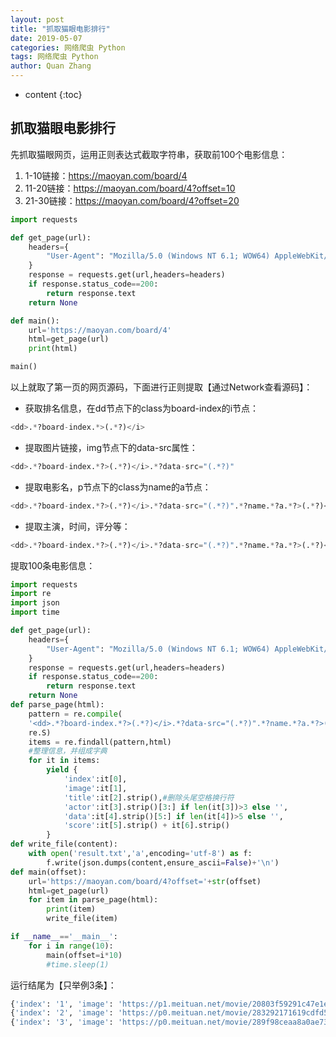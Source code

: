 ```yaml
---
layout: post
title: "抓取猫眼电影排行"
date: 2019-05-07
categories: 网络爬虫 Python
tags: 网络爬虫 Python
author: Quan Zhang
---
```


* content
{:toc} 

## 抓取猫眼电影排行

先抓取猫眼网页，运用正则表达式截取字符串，获取前100个电影信息：

1. 1-10链接：https://maoyan.com/board/4
2. 11-20链接：https://maoyan.com/board/4?offset=10
3. 21-30链接：https://maoyan.com/board/4?offset=20

```python
import requests

def get_page(url):
    headers={
        "User-Agent": "Mozilla/5.0 (Windows NT 6.1; WOW64) AppleWebKit/537.36 (KHTML, like Gecko) Chrome/73.0.3683.86 Safari/537.36"
    }
    response = requests.get(url,headers=headers)
    if response.status_code==200:
        return response.text
    return None

def main():
    url='https://maoyan.com/board/4'
    html=get_page(url)
    print(html)

main()
```

以上就取了第一页的网页源码，下面进行正则提取【通过Network查看源码】：

- 获取排名信息，在dd节点下的class为board-index的i节点：

```python
<dd>.*?board-index.*>(.*?)</i>
```

- 提取图片链接，img节点下的data-src属性：

```python
<dd>.*?board-index.*?>(.*?)</i>.*?data-src="(.*?)"
```

- 提取电影名，p节点下的class为name的a节点：

```python
<dd>.*?board-index.*?>(.*?)</i>.*?data-src="(.*?)".*?name.*?a.*?>(.*?)</a>
```

- 提取主演，时间，评分等：

```python
<dd>.*?board-index.*?>(.*?)</i>.*?data-src="(.*?)".*?name.*?a.*?>(.*?)</a>.*?star.*?>(.*?)</p>.*?releasetime.*?>(.*?)</p>.*?integer.*?>(.*?)</i>.*?fraction.*?>(.*?)</i>.*?</dd>
```

提取100条电影信息：

```python
import requests
import re
import json
import time

def get_page(url):
    headers={
        "User-Agent": "Mozilla/5.0 (Windows NT 6.1; WOW64) AppleWebKit/537.36 (KHTML, like Gecko) Chrome/73.0.3683.86 Safari/537.36"
    }
    response = requests.get(url,headers=headers)
    if response.status_code==200:
        return response.text
    return None
def parse_page(html):
    pattern = re.compile(
    '<dd>.*?board-index.*?>(.*?)</i>.*?data-src="(.*?)".*?name.*?a.*?>(.*?)</a>.*?star.*?>(.*?)</p>.*?releasetime.*?>(.*?)</p>.*?integer.*?>(.*?)</i>.*?fraction.*?>(.*?)</i>.*?</dd>',
    re.S)
    items = re.findall(pattern,html)
    #整理信息，并组成字典
    for it in items:
        yield {
            'index':it[0],
            'image':it[1],
            'title':it[2].strip(),#删除头尾空格换行符
            'actor':it[3].strip()[3:] if len(it[3])>3 else '',
            'data':it[4].strip()[5:] if len(it[4])>5 else '',
            'score':it[5].strip() + it[6].strip()
        }
def write_file(content):
    with open('result.txt','a',encoding='utf-8') as f:
        f.write(json.dumps(content,ensure_ascii=False)+'\n')
def main(offset):
    url='https://maoyan.com/board/4?offset='+str(offset)
    html=get_page(url)
    for item in parse_page(html):
        print(item)
        write_file(item)

if __name__=='__main__':
    for i in range(10):
        main(offset=i*10)
        #time.sleep(1)
```

运行结尾为【只举例3条】：

```python
{'index': '1', 'image': 'https://p1.meituan.net/movie/20803f59291c47e1e116c11963ce019e68711.jpg@160w_220h_1e_1c', 'title': '霸王别姬', 'actor': '张国荣,张丰毅,巩俐', 'data': '1993-01-01', 'score': '9.5'}
{'index': '2', 'image': 'https://p0.meituan.net/movie/283292171619cdfd5b240c8fd093f1eb255670.jpg@160w_220h_1e_1c', 'title': '肖申克的救赎', 'actor': '蒂姆·罗宾斯,摩根·弗里曼,鲍勃·冈顿', 'data': '1994-10-14(美国)', 'score': '9.5'}
{'index': '3', 'image': 'https://p0.meituan.net/movie/289f98ceaa8a0ae737d3dc01cd05ab052213631.jpg@160w_220h_1e_1c', 'title': '罗马假日', 'actor': '格利高里·派克,奥黛丽·赫本,埃迪·艾伯特', 'data': '1953-09-02(美国)', 'score': '9.1'}
```